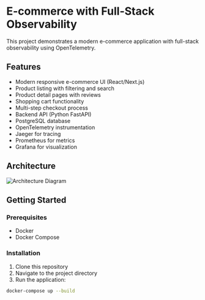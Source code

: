 # E-commerce with Full-Stack Observability

This project demonstrates a modern e-commerce application with full-stack observability using OpenTelemetry.

## Features

- Modern responsive e-commerce UI (React/Next.js)
- Product listing with filtering and search
- Product detail pages with reviews
- Shopping cart functionality
- Multi-step checkout process
- Backend API (Python FastAPI)
- PostgreSQL database
- OpenTelemetry instrumentation
- Jaeger for tracing
- Prometheus for metrics
- Grafana for visualization

## Architecture

![Architecture Diagram](https://i.imgur.com/5XeW5rE.png)

## Getting Started

### Prerequisites

- Docker
- Docker Compose

### Installation

1. Clone this repository
2. Navigate to the project directory
3. Run the application:

```bash
docker-compose up --build

